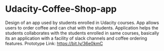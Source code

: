 # Udacity-Coffee-Shop-app
Design of an app used by students enrolled in Udacity courses. App allows users to order coffee and can chat with the students.
Application helps the students collaborates with the students enrolled in same courses, basically its an application with a facility of slack channels and coffee ordering features.
Prototype Link: https://bit.ly/36e0kmC

